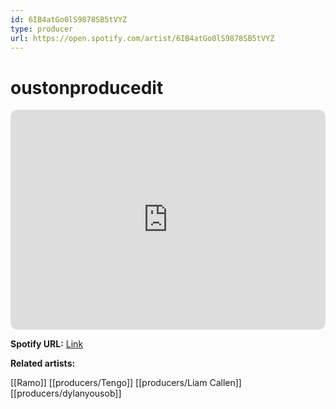 ```yaml
---
id: 6IB4atGo0lS9878SB5tVYZ
type: producer
url: https://open.spotify.com/artist/6IB4atGo0lS9878SB5tVYZ
---
```

# oustonproducedit

<iframe style="border-radius:12px" src="https://open.spotify.com/embed/artist/6IB4atGo0lS9878SB5tVYZ" width="100%" height="352" frameBorder="0" allowfullscreen="" allow="autoplay; clipboard-write; encrypted-media; fullscreen; picture-in-picture" loading="lazy"></iframe>

**Spotify URL:** [Link](https://open.spotify.com/artist/6IB4atGo0lS9878SB5tVYZ)

**Related artists:**

[[Ramo]]
[[producers/Tengo]]
[[producers/Liam Callen]]
[[producers/dylanyousob]]
